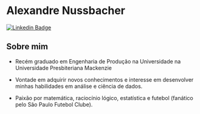 # Alexandre Nussbacher

[![Linkedin Badge](https://img.shields.io/badge/linkedin-%230077B5.svg?&style=for-the-badge&logo=linkedin&logoColor=white)](linkedin.com/in/alexandre-nussbacher/)

## Sobre mim

* Recém graduado em Engenharia de Produção na Universidade na Universidade Presbiteriana Mackenzie

* Vontade em adquirir novos conhecimentos e interesse em desenvolver minhas habilidades em análise e ciência de dados.

* Paixão por matemática, raciocínio lógico, estatística e futebol (fanático pelo São Paulo Futebol Clube).

<!--
**alexandrenussbacher/alexandrenussbacher** is a ✨ _special_ ✨ repository because its `README.md` (this file) appears on your GitHub profile.

Here are some ideas to get you started:

- 🔭 I’m currently working on ...
- 🌱 I’m currently learning ...
- 👯 I’m looking to collaborate on ...
- 🤔 I’m looking for help with ...
- 💬 Ask me about ...
- 📫 How to reach me: ...
- 😄 Pronouns: ...
- ⚡ Fun fact: ...
-->

